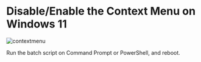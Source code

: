 # Disable/Enable the Context Menu on Windows 11
![contextmenu](https://github.com/zulhailmie/win11-contextmenu/assets/24516067/eaa0e858-174d-418b-9067-c9117d690961)

Run the batch script on Command Prompt or PowerShell, and reboot.
